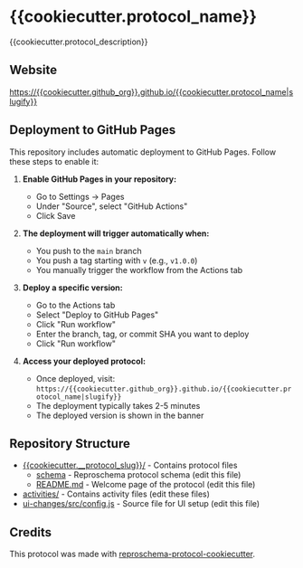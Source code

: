 # {{cookiecutter.protocol_name}}

{{cookiecutter.protocol_description}}

## Website

[https://{{cookiecutter.github_org}}.github.io/{{cookiecutter.protocol_name|slugify}}](https://{{cookiecutter.github_org}}.github.io/{{cookiecutter.protocol_name|slugify}})

## Deployment to GitHub Pages

This repository includes automatic deployment to GitHub Pages. Follow these steps to enable it:

1. **Enable GitHub Pages in your repository:**
   - Go to Settings → Pages
   - Under "Source", select "GitHub Actions"
   - Click Save

2. **The deployment will trigger automatically when:**
   - You push to the `main` branch
   - You push a tag starting with `v` (e.g., `v1.0.0`)
   - You manually trigger the workflow from the Actions tab

3. **Deploy a specific version:**
   - Go to the Actions tab
   - Select "Deploy to GitHub Pages"
   - Click "Run workflow"
   - Enter the branch, tag, or commit SHA you want to deploy
   - Click "Run workflow"

4. **Access your deployed protocol:**
   - Once deployed, visit: `https://{{cookiecutter.github_org}}.github.io/{{cookiecutter.protocol_name|slugify}}`
   - The deployment typically takes 2-5 minutes
   - The deployed version is shown in the banner

## Repository Structure

* [{{cookiecutter.__protocol_slug}}/]({{cookiecutter.__protocol_slug}}/) - Contains protocol files
  * [schema]({{cookiecutter.__protocol_slug}}/{{cookiecutter.__protocol_slug}}_schema) - Reproschema protocol schema (edit this file)
  * [README.md]({{cookiecutter.__protocol_slug}}/README.md) - Welcome page of the protocol (edit this file)
* [activities/](activities/) - Contains activity files (edit these files)
* [ui-changes/src/config.js](ui-changes/src/config.js) - Source file for UI setup (edit this file)

## Credits

This protocol was made with
[reproschema-protocol-cookiecutter](https://github.com/ReproNim/reproschema-protocol-cookiecutter).
